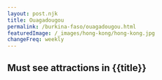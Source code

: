 ```yaml
---
layout: post.njk
title: Ouagadougou
permalink: /burkina-faso/ouagadougou.html
featuredImage: /_images/hong-kong/hong-kong.jpg
changeFreq: weekly
---
```

## Must see attractions in {{title}}
